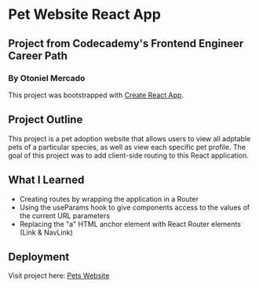 # Pet Website React App

## Project from Codecademy's Frontend Engineer Career Path
### By Otoniel Mercado

This project was bootstrapped with [Create React App](https://github.com/facebook/create-react-app).

## Project Outline 

This project is a pet adoption website that allows users to view all adptable pets of a particular species, as well as view each specific pet profile. The goal of this project was to add client-side routing to this React application.

## What I Learned

<ul>
  <li>Creating routes by wrapping the application in a Router</li>
  <li>Using the useParams hook to give components access to the values of the current URL parameters</li>
  <li>Replacing the "a" HTML anchor element with React Router elements (Link & NavLink)</li>  
</ul>

## Deployment

Visit project here: <a href="https://pet-website-oto.netlify.app/">Pets Website</a>
